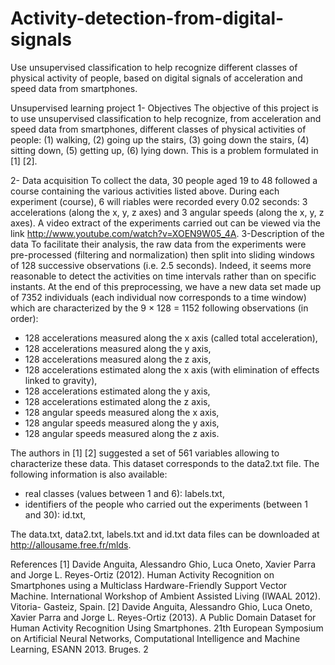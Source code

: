 # Activity-detection-from-digital-signals
Use unsupervised classification to help recognize different classes of physical activity of people, based on digital signals of acceleration and speed data from smartphones.

Unsupervised learning project
1- Objectives
The objective of this project is to use unsupervised classification to help recognize, from acceleration and speed data from smartphones, different classes of physical activities of people: (1) walking, (2) going up the stairs, (3) going down the stairs, (4) sitting down, (5) getting up, (6) lying down. This is a problem formulated in [1] [2].

2- Data acquisition
To collect the data, 30 people aged 19 to 48 followed a course containing the various activities listed above. During each experiment (course), 6 will
riables were recorded every 0.02 seconds: 3 accelerations (along the x, y, z axes) and 3 angular speeds (along the x, y, z axes). A video extract of the experiments carried out can be
viewed via the link http://www.youtube.com/watch?v=XOEN9W05_4A.
3-Description of the data
To facilitate their analysis, the raw data from the experiments were pre-processed (filtering and normalization) then split into sliding windows of 128 successive observations (i.e. 2.5 seconds). Indeed, it seems more reasonable to detect the activities on time intervals rather than on specific instants.
At the end of this preprocessing, we have a new data set made up of 7352 individuals (each individual now corresponds to a time window) which are characterized by the
9 × 128 = 1152 following observations (in order):
- 128 accelerations measured along the x axis (called total acceleration),
- 128 accelerations measured along the y axis,
- 128 accelerations measured along the z axis,
- 128 accelerations estimated along the x axis (with elimination of effects linked to gravity),
- 128 accelerations estimated along the y axis,
- 128 accelerations estimated along the z axis,
- 128 angular speeds measured along the x axis,
- 128 angular speeds measured along the y axis,
- 128 angular speeds measured along the z axis.

The authors in [1] [2] suggested a set of 561 variables allowing to characterize these data. This dataset corresponds to the data2.txt file.
The following information is also available:
- real classes (values ​​between 1 and 6): labels.txt,
- identifiers of the people who carried out the experiments (between 1 and 30): id.txt,

The data.txt, data2.txt, labels.txt and id.txt data files can be downloaded at http://allousame.free.fr/mlds.

References
[1] Davide Anguita, Alessandro Ghio, Luca Oneto, Xavier Parra and Jorge L. Reyes-Ortiz (2012). Human Activity Recognition on Smartphones using a Multiclass Hardware-Friendly Support Vector Machine. International Workshop of Ambient Assisted Living (IWAAL 2012). Vitoria- Gasteiz, Spain.
[2] Davide Anguita, Alessandro Ghio, Luca Oneto, Xavier Parra and Jorge L. Reyes-Ortiz (2013). A Public Domain Dataset for Human Activity Recognition Using Smartphones. 21th European Symposium on Artificial Neural Networks, Computational Intelligence and Machine Learning, ESANN 2013. Bruges.
2
